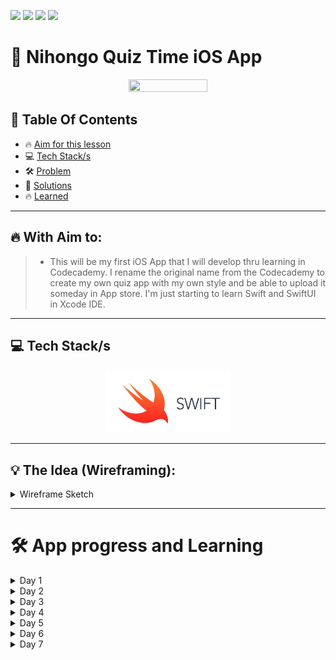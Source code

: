 <a href="https://github.com/Donard20" target="_blank"><img src="https://img.shields.io/badge/View-My%20Profile-informational?style=for-the-badge&logo=github"></a>   <a href="https://github.com/Donard20?tab=repositories" target="_blank"><img src="https://img.shields.io/badge/View-My%20Repositories-yellow?style=for-the-badge&logo=github"></a>   <a href="https://github.com/Donard20/iOS-APP-sQuiz-Time" target="_blank"><img src="https://img.shields.io/badge/View-This%20Repository-green?style=for-the-badge&logo=github"></a>  <img src="https://img.shields.io/badge/View-LinkedIn-green?style=social&logo=linkedin"></a>

# 📜 Nihongo Quiz Time iOS App


<p align="center">
<img src="https://github.com/Donard20/iOS-APP-sQuiz-Time/blob/main/IMG/CodeHistory.gif" width=50% height=50%>
 
 
## 📖 Table Of Contents
* 🔥 [Aim for this lesson](#aim)
* 💻 [Tech Stack/s](#aim)
* 🛠️ [Problem ](#problem-statement)
* 🚀 [Solutions](#solutions)
* 🔥 [Learned](#learn)
 
---

## 🔥 With Aim to:
  >  - This will be my first iOS App that I will develop thru learning in Codecademy. 
I rename the original name from the Codecademy to create my own quiz app with my own style and be able to upload it someday in App store. I'm just starting to learn Swift and SwiftUI in Xcode IDE.


---


## 💻 Tech Stack/s
   <p align="center">
  <img src="https://github.com/Donard20/iOS-APP-Nihongo-Quiz-Time/blob/main/IMG/logo.jpg" width=40% height=40%>
   <p align="center">


---
 
## 💡 The Idea (Wireframing):
<details>
<summary>
Wireframe Sketch
</summary>
   <p align="center">
  <img src="https://github.com/Donard20/iOS-APP-Nihongo-Quiz-Time/blob/main/IMG/wireframe/1.png" width=40% height=40%>
   <p align="center">
  <img src="https://github.com/Donard20/iOS-APP-Nihongo-Quiz-Time/blob/main/IMG/wireframe/2.png" width=40% height=40%>
   <p align="center">
  <img src="https://github.com/Donard20/iOS-APP-Nihongo-Quiz-Time/blob/main/IMG/wireframe/3.png" width=40% height=40%>
     <p align="center">
  <img src="https://github.com/Donard20/iOS-APP-Nihongo-Quiz-Time/blob/main/IMG/wireframe/4.png" width=40% height=40%>
   <p align="center">
  <img src="https://github.com/Donard20/iOS-APP-Nihongo-Quiz-Time/blob/main/IMG/wireframe/5.png" width=40% height=40%>
   <p align="center">
  <img src="https://github.com/Donard20/iOS-APP-Nihongo-Quiz-Time/blob/main/IMG/wireframe/6.png" width=40% height=40%>
     <p align="center">
  <img src="https://github.com/Donard20/iOS-APP-Nihongo-Quiz-Time/blob/main/IMG/wireframe/7.png" width=40% height=40%>
   <p align="center">
  <img src="https://github.com/Donard20/iOS-APP-Nihongo-Quiz-Time/blob/main/IMG/wireframe/8.png" width=40% height=40%>
   <p align="center">
  <img src="https://github.com/Donard20/iOS-APP-Nihongo-Quiz-Time/blob/main/IMG/wireframe/9.png" width=40% height=40%>
     <p align="center">
  <img src="https://github.com/Donard20/iOS-APP-Nihongo-Quiz-Time/blob/main/IMG/wireframe/10.png" width=40% height=40%>
   <p align="center">
  <img src="https://github.com/Donard20/iOS-APP-Nihongo-Quiz-Time/blob/main/IMG/wireframe/11.png" width=40% height=40%>
   <p align="center">
  <img src="https://github.com/Donard20/iOS-APP-Nihongo-Quiz-Time/blob/main/IMG/wireframe/12.png" width=40% height=40%>
  
</details>
 
 
---


# 🛠️ App progress and Learning

 <details>
<summary>
Day 1
</summary>
  <p align="center">
  <img src="https://github.com/Donard20/iOS-APP-sQuiz-Time/blob/main/IMG/Screen%20Shot%202022-06-08%20at%2012.23.53%20AM.png" width=40% height=40%>
  
   ## 🚀 Learning

  Text Modification

- [x] Text
   - [x] padding
   - [x] border
   - [x] FAlignment
   - [x] foreground
   
 ---
  >  - I learned how to add text style in my text view using default from xcode and creating you own style.
   
 </details>
 
 </details>
 
 <details>
<summary>
Day 2
</summary>
  <p align="center">
  <img src="https://github.com/Donard20/iOS-APP-sQuiz-Time/blob/main/IMG/Screen%20Shot%202022-06-08%20at%2011.22.02%20PM.png" width=40% height=40%>
  
   ## 🚀 Learning

  Views

- [x] Text Views
   - [x] HStack
   - [x] VStack
   - [x] ZStack
   
 ---
  >  - I learned the different style creating text in canvass. What interest me is the Zstack because you can play it and add some functions which I'm still not be able to understand but later on I will learn this.
   
 </details>
 
 </details>
 
  <details>
<summary>
Day 3
</summary>
  <p align="center">
  <img src="https://github.com/Donard20/iOS-APP-sQuiz-Time/blob/main/IMG/Click.gif" width=50% height=50%>
   
  <p align="center">
  <img src="https://github.com/Donard20/iOS-APP-sQuiz-Time/blob/main/IMG/Screen%20Shot%202022-06-09%20at%2012.17.57%20AM.png" width=50% height=50%>
  
   ## 🚀 Learning

  Button Views and Spacer

- [x] Button
   - [x] Action
   - [x] Label
   - [x] spacer
      

   
 ---
  >  - I learned to create a simple button using button view inside of Stack view. I also learned that everytime that I clicked the button it will also show in debug area. Its interesting to learn button view and learn what beyond this.
   
 </details>
 
 </details>
 
   <details>
<summary>
Day 4
</summary>
  <p align="center">
  <img src="https://github.com/Donard20/iOS-APP-Nihongo-Quiz-Time/blob/main/IMG/animation%20of%20first%20ui%20in%20quiz.gif" width=80% height=80%>
   
  
   ## 🚀 Learning

  Incorporating views

- [x] Button
   - [x] Action
   - [x] Label
   - [x] spacer
      

   
 ---
  >  - Start building the question screen for Nihongo Quiz Time using the UI elements that I learned about in the previous lessons.
  utilizing the knowledge and to start building the user interface for my app. I create a dummy question just to prove that I put the code and learn how to integrate different views in canvass into one element.
   
 </details>
 
 </details>


   <details>
<summary>
Day 5
</summary>
  <p align="center">
  <img src="https://github.com/Donard20/iOS-APP-Nihongo-Quiz-Time/blob/main/IMG/Day%205%20GIF.gif" width=80% height=80%>
   
  
   ## 🚀 Learning

  Creating the Question Model

- [x] MVVM
   - [x] Model
   - [x] View
   - [x] ViewModel
      

   
 ---
  >  - Start applying the MVVM pattern by using a Swift struct to model your SwiftUI app’s business logic. I enjoy and learned in this lesson because it explains how to create a model-view-viewmodel to refactor some hardcoded codes in a single view from different models
   
 </details>
 
 </details>
 
 
 
 
<details>
<summary>
Day 6
</summary>
  <p align="center">
  <img src="https://github.com/Donard20/iOS-APP-Nihongo-Quiz-Time/blob/main/IMG/day%206.gif" width=80% height=80%>
   
  
   ## 🚀 Learning

  Updating the User Interface

- [x] Use ForEach to loop the array of possible answer in quiz app.
- [x] when using ForEach loop, we need to put this ', id: \.self' to avoid error
- [x] State property wrapper  

      
   
 ---
  >  -  Learn to use the SwiftUI iteration tool to clean up the HStack choices using ForEach loop, although its confusing at first because it's my first time to encounter this, its different from Swift loops like for-in and while loop. I also learn how to update the background when selecting the choices using @State property wrapper. You need to make a certain condition in Hstack for certain choices and add the @State declaration in variable that handling the changes of the property that will tell “This variable can change. Update the screen if it does.”
   
 </details>
 
 </details>
 
 
 
 <details>
<summary>
Day 7
</summary>
  <p align="center">
  <img src="https://github.com/Donard20/iOS-APP-Nihongo-Quiz-Time/blob/main/IMG/day%206.gif" width=80% height=80%>
   
  
   ## 🚀 Learning

  Add new model for the logic of the game

- [x] Hashable protocol
- [x] Simple Object-Oriented Model
- [x] API 

      
   
 ---
  >  -  I added another model to your application and already made use of it, by concentrating the application’s game logic in the model instead of the view. You’ve learned how to make a structure conform to Hashable and used a hashable structure as a key in a dictionary. I also begun to think more deeply about object-oriented and API design.
   
 </details>
 
 </details>
 








  

